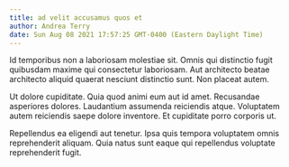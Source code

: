 ```yaml
---
title: ad velit accusamus quos et
author: Andrea Terry
date: Sun Aug 08 2021 17:57:25 GMT-0400 (Eastern Daylight Time)
---
```

Id temporibus non a laboriosam molestiae sit. Omnis qui distinctio fugit quibusdam maxime qui consectetur laboriosam. Aut architecto beatae architecto aliquid quaerat nesciunt distinctio sunt. Non placeat autem.

 Ut dolore cupiditate. Quia quod animi eum aut id amet. Recusandae asperiores dolores. Laudantium assumenda reiciendis atque. Voluptatem autem reiciendis saepe dolore inventore. Et cupiditate porro corporis ut.

 Repellendus ea eligendi aut tenetur. Ipsa quis tempora voluptatem omnis reprehenderit aliquam. Quia natus sunt eaque qui repellendus voluptate reprehenderit fugit.